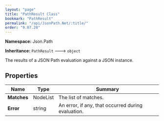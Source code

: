 ```yaml
---
layout: "page"
title: "PathResult Class"
bookmark: "PathResult"
permalink: "/api/JsonPath.Net/:title/"
order: "9.07.20"
---
```

**Namespace:** Json.Path

**Inheritance:**
`PathResult`
 🡒 
`object`

The results of a JSON Path evaluation against a JSON instance.

## Properties

| Name | Type | Summary |
|---|---|---|
| **Matches** | NodeList | The list of matches. |
| **Error** | string | An error, if any, that occurred during evaluation. |
